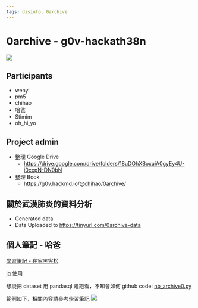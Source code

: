 ```yaml
---
tags: disinfo, 0archive
---
```

# 0archive - g0v-hackath38n
![](https://g0vhackmd.blob.core.windows.net/g0v-hackmd-images/upload_491f1f0951c37a978ca0d772722ab9c9)

## Participants
- wenyi
- pm5
- chihao
- 哈爸
- Stimim
- oh_hi_yo

## Project admin
- 整理 Google Drive
    - https://drive.google.com/drive/folders/18uDOhXBoxuiA0gyEy4U-i0ccpN-DN0bN
- 整理 Book
    - https://g0v.hackmd.io/@chihao/0archive/
 
## 關於武漢肺炎的資料分析
- Generated data
- Data Uploaded to https://tinyurl.com/0archive-data

## 個人筆記 - 哈爸
[學習筆記 - 在家黑客松](https://hackmd.io/@Hqy9p1_8RVS1JskGli0bBQ/HyvUiutS8)

[jq](https://stedolan.github.io/jq/tutorial/) 使用

想說把 dataset 用 pandasql 跑跑看，不知會如何
github code: 
[nb_archive0.py](https://github.com/wuulong/DevZone/blob/master/Codes/nb_archive0.py)

範例如下，相關內容請參考學習筆記
![](https://g0vhackmd.blob.core.windows.net/g0v-hackmd-images/upload_8cfc2916424fcedbaeacd60cbd1b5993)

